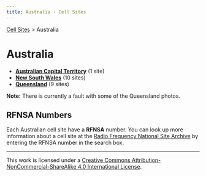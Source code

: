 ```yaml
---
title: Australia - Cell Sites
---
```


[Cell Sites](../) > Australia

# Australia

* **[Australian Capital Territory](./act)** (1 site)
* **[New South Wales](./nsw)** (10 sites)
* **[Queensland](./qld)** (9 sites)

**Note:** There is currently a fault with some of the Queensland photos.

## RFNSA Numbers

Each Australian cell site have a **RFNSA** number. You can look up more information about a cell site at the [Radio Frequency National Site Archive](http://www.rfnsa.com.au/) by entering the RFNSA number in the search box.

---

This work is licensed under a [Creative Commons Attribution-NonCommercial-ShareAlike 4.0 International License](http://creativecommons.org/licenses/by-nc-sa/4.0/).
